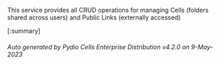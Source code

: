 






This service provides all CRUD operations for managing Cells (folders shared across users) and Public Links (externally accessed)

[:summary]

###### Auto generated by Pydio Cells Enterprise Distribution v4.2.0 on 9-May-2023
